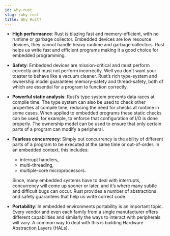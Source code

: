 ```yaml
---
id: why-rust
slug: /why-rust
title: Why Rust?
---
```


* **High performance**: Rust is blazing fast and memory-efficient, with no runtime or garbage collector. Embedded devices are low resource devices, they cannot handle heavy runtime and garbage collectors. Rust helps us write fast and efficient programs making it a good choice for embedded programming.

* **Safety**: Embedded devices are mission-critical and must perform correctly and must not perform incorrectly. Well you don't want your toaster to behave like a vacuum cleaner. Rust’s rich type-system and ownership model guarantees memory-safety and thread-safety, both of which are essential for a program to function correctly.

* **Powerful static analysis**: Rust’s type system prevents data races at compile time. The type system can also be used to check other properties at compile time; reducing the need for checks at runtime in some cases. When applied to embedded programs these static checks can be used, for example, to enforce that configuration of I/O is done properly. The ownership model can be used to ensure that only certain parts of a program can modify a peripheral.

* **Fearless concurrency**: Simply put concurrency is the ability of different parts of a program to be executed at the same time or out-of-order. In an embedded context, this includes:
  * interrupt handlers,
  * multi-threading,
  * multiple-core microprocessors.

  Since, many embedded systems have to deal with interrupts, concurrency will come up sooner or later, and it’s where many subtle and difficult bugs can occur. Rust provides a number of abstractions and safety guarantees that help us write correct code.

* **Portability**: In embedded environments portability is an important topic. Every vendor and even each family from a single manufacturer offers different capabilities and similarly the ways to interact with peripherals will vary. A common way to deal with this is building Hardware Abstraction Layers (HALs).
